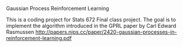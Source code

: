 Gaussian Process Reinforcement Learning

This is a coding project for Stats 672 Final class project. The goal is to implement the algorithm introduced in the GPRL paper
by Carl Edward Rasmussen
http://papers.nips.cc/paper/2420-gaussian-processes-in-reinforcement-learning.pdf
